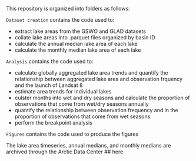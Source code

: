 
This repository is organized into folders as follows:

`Dataset creation` contains the code used to:
  * extract lake areas from the GSWO and GLAD datasets
* collate lake areas into .parquet files organized by basin ID
* calculate the annual median lake area of each lake
* calculate the monthly median lake area of each lake

`Analysis` contains the code used to:
 * calculate globally aggregated lake area trends and quantify the relationship between aggregated lake area and observation frquency and the launch of Landsat 8
* estimate area trends for individual lakes 
* culster months into wet and dry seasons and calculate the proportion of observations that come from wet/dry seasons annually
* quantify the relationship between observation frequency and in the proportion of observations that come from wet seasons
* perform the breakpoint analysis

`Figures` contains the code used to produce the figures

The lake area timeseries, annual medians, and monthly medians are archived through the Arctic Data Center ## here.
